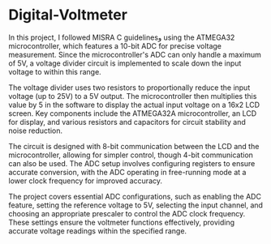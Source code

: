 # Digital-Voltmeter

In this project, I followed MISRA C guidelinesو using the ATMEGA32 microcontroller, which features a 10-bit ADC for precise voltage measurement. Since the microcontroller's ADC can only handle a maximum of 5V, a voltage divider circuit is implemented to scale down the input voltage to within this range.

The voltage divider uses two resistors to proportionally reduce the input voltage (up to 25V) to a 5V output. The microcontroller then multiplies this value by 5 in the software to display the actual input voltage on a 16x2 LCD screen. Key components include the ATMEGA32A microcontroller, an LCD for display, and various resistors and capacitors for circuit stability and noise reduction.

The circuit is designed with 8-bit communication between the LCD and the microcontroller, allowing for simpler control, though 4-bit communication can also be used. The ADC setup involves configuring registers to ensure accurate conversion, with the ADC operating in free-running mode at a lower clock frequency for improved accuracy.

The project covers essential ADC configurations, such as enabling the ADC feature, setting the reference voltage to 5V, selecting the input channel, and choosing an appropriate prescaler to control the ADC clock frequency. These settings ensure the voltmeter functions effectively, providing accurate voltage readings within the specified range.
